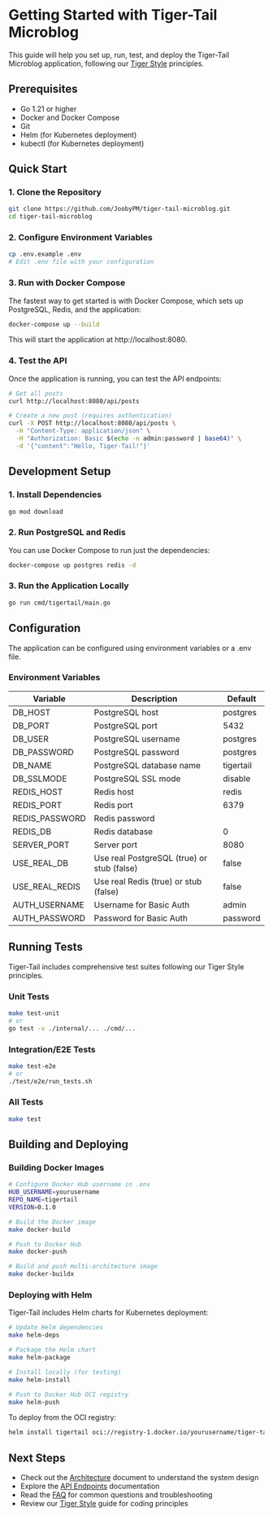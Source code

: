 # Getting Started with Tiger-Tail Microblog

This guide will help you set up, run, test, and deploy the Tiger-Tail Microblog application, following our [Tiger Style](tiger_style.md) principles.

## Prerequisites

- Go 1.21 or higher
- Docker and Docker Compose
- Git
- Helm (for Kubernetes deployment)
- kubectl (for Kubernetes deployment)

## Quick Start

### 1. Clone the Repository

```bash
git clone https://github.com/JoobyPM/tiger-tail-microblog.git
cd tiger-tail-microblog
```

### 2. Configure Environment Variables

```bash
cp .env.example .env
# Edit .env file with your configuration
```

### 3. Run with Docker Compose

The fastest way to get started is with Docker Compose, which sets up PostgreSQL, Redis, and the application:

```bash
docker-compose up --build
```

This will start the application at http://localhost:8080.

### 4. Test the API

Once the application is running, you can test the API endpoints:

```bash
# Get all posts
curl http://localhost:8080/api/posts

# Create a new post (requires authentication)
curl -X POST http://localhost:8080/api/posts \
  -H "Content-Type: application/json" \
  -H "Authorization: Basic $(echo -n admin:password | base64)" \
  -d '{"content":"Hello, Tiger-Tail!"}'
```

## Development Setup

### 1. Install Dependencies

```bash
go mod download
```

### 2. Run PostgreSQL and Redis

You can use Docker Compose to run just the dependencies:

```bash
docker-compose up postgres redis -d
```

### 3. Run the Application Locally

```bash
go run cmd/tigertail/main.go
```

## Configuration

The application can be configured using environment variables or a .env file.

### Environment Variables

| Variable       | Description                                | Default   |
|----------------|--------------------------------------------|-----------|
| DB_HOST        | PostgreSQL host                            | postgres  |
| DB_PORT        | PostgreSQL port                            | 5432      |
| DB_USER        | PostgreSQL username                        | postgres  |
| DB_PASSWORD    | PostgreSQL password                        | postgres  |
| DB_NAME        | PostgreSQL database name                   | tigertail |
| DB_SSLMODE     | PostgreSQL SSL mode                        | disable   |
| REDIS_HOST     | Redis host                                 | redis     |
| REDIS_PORT     | Redis port                                 | 6379      |
| REDIS_PASSWORD | Redis password                             |           |
| REDIS_DB       | Redis database                             | 0         |
| SERVER_PORT    | Server port                                | 8080      |
| USE_REAL_DB    | Use real PostgreSQL (true) or stub (false) | false     |
| USE_REAL_REDIS | Use real Redis (true) or stub (false)      | false     |
| AUTH_USERNAME  | Username for Basic Auth                    | admin     |
| AUTH_PASSWORD  | Password for Basic Auth                    | password  |

## Running Tests

Tiger-Tail includes comprehensive test suites following our Tiger Style principles.

### Unit Tests

```bash
make test-unit
# or
go test -v ./internal/... ./cmd/...
```

### Integration/E2E Tests

```bash
make test-e2e
# or
./test/e2e/run_tests.sh
```

### All Tests

```bash
make test
```

## Building and Deploying

### Building Docker Images

```bash
# Configure Docker Hub username in .env
HUB_USERNAME=yourusername
REPO_NAME=tigertail
VERSION=0.1.0

# Build the Docker image
make docker-build

# Push to Docker Hub
make docker-push

# Build and push multi-architecture image
make docker-buildx
```

### Deploying with Helm

Tiger-Tail includes Helm charts for Kubernetes deployment:

```bash
# Update Helm dependencies
make helm-deps

# Package the Helm chart
make helm-package

# Install locally (for testing)
make helm-install

# Push to Docker Hub OCI registry
make helm-push
```

To deploy from the OCI registry:

```bash
helm install tigertail oci://registry-1.docker.io/yourusername/tiger-tail --version 0.1.0
```

## Next Steps

- Check out the [Architecture](architecture.md) document to understand the system design
- Explore the [API Endpoints](api_endpoints.md) documentation
- Read the [FAQ](faq.md) for common questions and troubleshooting
- Review our [Tiger Style](tiger_style.md) guide for coding principles
